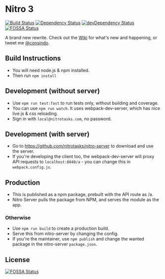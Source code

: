 # Nitro 3

[![Build Status](https://travis-ci.org/nitrotasks/nitro.svg?branch=master)](https://travis-ci.org/nitrotasks/nitro)
[![Dependency Status](https://david-dm.org/nitrotasks/nitro.svg?theme=shields.io)](https://david-dm.org/nitrotasks/nitro)
[![devDependency Status](https://david-dm.org/nitrotasks/nitro/dev-status.svg?theme=shields.io)](https://david-dm.org/nitrotasks/nitro#info=devDependencies)
[![FOSSA Status](https://app.fossa.io/api/projects/git%2Bgithub.com%2Fnitrotasks%2Fnitro.svg?type=shield)](https://app.fossa.io/projects/git%2Bgithub.com%2Fnitrotasks%2Fnitro?ref=badge_shield)

A brand new rewrite. Check out the [Wiki](https://github.com/nitrotasks/nitro/wiki) for what's new and happening, or tweet me [@consindo](https://twitter.com/consindo).

## Build Instructions
- You will need node.js & npm installed.
- Then run `npm install`

## Development (without server)
- Use `npm run test:fast` to run tests only, without building and coverage.
- You can use `npm run watch`. It uses webpack-dev-server, which has nice live js & css reloading.
- Sign in with `local@nitrotasks.com`, no password.

## Development (with server)
- Go to <https://github.com/nitrotasks/nitro-server> to download and use the server.
- If you're developing the client too, the webpack-dev-server will proxy API requests to `localhost:8040/a` - you can change this in `webpack.config.js`.

## Production
- This is published as a npm package, prebuilt with the API route as /a.
- Nitro Server pulls the package from NPM, and serves the module as the app.

### Otherwise
- Use `npm run build` to create a production build.
- Serve this from nitro-server by changing the config.
- If you're the maintainer, use `npm publish` and change the wanted package in the nitro-server `package.json`.

## License
[![FOSSA Status](https://app.fossa.io/api/projects/git%2Bgithub.com%2Fnitrotasks%2Fnitro.svg?type=large)](https://app.fossa.io/projects/git%2Bgithub.com%2Fnitrotasks%2Fnitro?ref=badge_large)